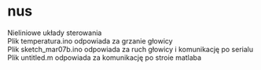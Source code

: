 # nus
Nieliniowe układy sterowania<br>
Plik temperatura.ino odpowiada za grzanie głowicy<br>
Plik sketch_mar07b.ino odpowiada za ruch głowicy i komunikację po serialu<br>
Plik untitled.m odpowiada za komunikację po stroie matlaba<br>
